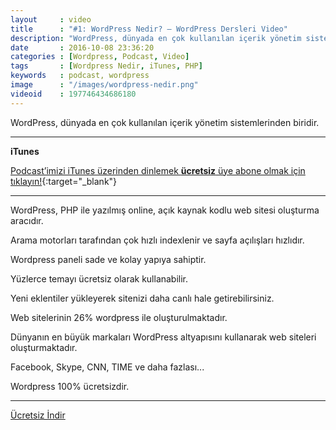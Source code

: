```yaml
---
layout     : video
title      : "#1: WordPress Nedir? — WordPress Dersleri Video"
description: "WordPress, dünyada en çok kullanılan içerik yönetim sistemlerinden biridir."
date       : 2016-10-08 23:36:20
categories : [Wordpress, Podcast, Video]
tags       : [Wordpress Nedir, iTunes, PHP]
keywords   : podcast, wordpress
image      : "/images/wordpress-nedir.png"
videoid    : 197746434686180
---
```


WordPress, dünyada en çok kullanılan içerik yönetim sistemlerinden biridir.

* * *

**iTunes**

[Podcast’imizi iTunes üzerinden dinlemek **ücretsiz** üye abone olmak için tıklayın!]({{site.url}}/r/podcast/){:target="_blank"}

* * *

WordPress, PHP ile yazılmış online, açık kaynak kodlu web sitesi oluşturma aracıdır.

Arama motorları tarafından çok hızlı indexlenir ve sayfa açılışları hızlıdır. 

Wordpress paneli sade ve kolay yapıya sahiptir.

Yüzlerce temayı ücretsiz olarak kullanabilir.

Yeni eklentiler yükleyerek sitenizi daha canlı hale getirebilirsiniz.

Web sitelerinin 26% wordpress ile oluşturulmaktadır. 

Dünyanın en büyük markaları WordPress altyapısını kullanarak web siteleri oluşturmaktadır.

Facebook, Skype, CNN, TIME ve daha fazlası...

Wordpress 100% ücretsizdir.

* * *

<a href="https://dl.dropboxusercontent.com/s/3f8mhczxs3hrdl1/01-wordpress-nedir.mp3"><i class="icon icon-download"></i> Ücretsiz İndir</a>

